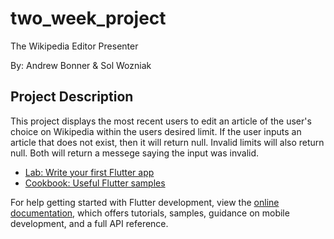 # two_week_project

The Wikipedia Editor Presenter

By: Andrew Bonner & Sol Wozniak

## Project Description

This project displays the most recent users to edit an article of the user's choice
on Wikipedia within the users desired limit. If the user inputs an article that does not exist, 
then it will return null. Invalid limits will also return null. Both will return a messege saying
the input was invalid. 

- [Lab: Write your first Flutter app](https://docs.flutter.dev/get-started/codelab)
- [Cookbook: Useful Flutter samples](https://docs.flutter.dev/cookbook)

For help getting started with Flutter development, view the
[online documentation](https://docs.flutter.dev/), which offers tutorials,
samples, guidance on mobile development, and a full API reference.
